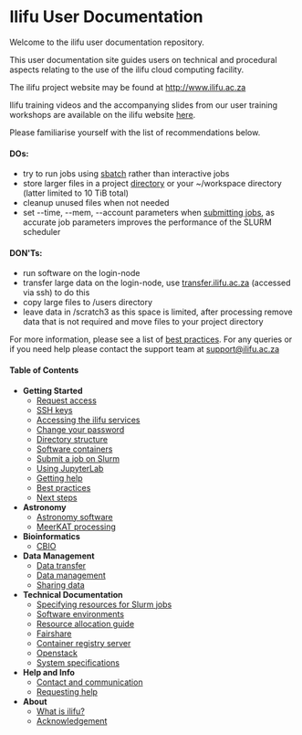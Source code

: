 Ilifu User Documentation
========================

Welcome to the ilifu user documentation repository.

This user documentation site guides users on technical and procedural aspects relating to the use of the ilifu cloud computing facility.

The ilifu project website may be found at http://www.ilifu.ac.za

Ilifu training videos and the accompanying slides from our user training workshops are available on the ilifu website [here](https://www.ilifu.ac.za/latest-training/).

Please familiarise yourself with the list of recommendations below.

#### DOs:
* try to run jobs using [sbatch](getting_started/submit_job_slurm#submitting-a-job-using-a-batch-script) rather than interactive jobs
* store larger files in a project [directory](data/directory_structure.md) or your ~/workspace directory (latter limited to 10 TiB total)
* cleanup unused files when not needed
* set --time, --mem, --account parameters when [submitting jobs](getting_started/submit_job_slurm#specifying-resources-when-running-jobs-on-slurm), as accurate job parameters improves the performance of the SLURM scheduler

#### DON'Ts:
* run software on the login-node
* transfer large data on the login-node, use [transfer.ilifu.ac.za](data/data_transfer) (accessed via ssh) to do this
* copy large files to /users directory
* leave data in /scratch3 as this space is limited, after processing remove data that is not required and move files to your project directory

For more information, please see a list of [best practices](getting_started/best_practices.md). For any queries or if you need help please contact the support team at [support@ilifu.ac.za](mailto:support@ilifu.ac.za)

#### Table of Contents
- **Getting Started**
  - [Request access](getting_started/request_access.md)
  - [SSH keys](getting_started/ssh.md)
  - [Accessing the ilifu services](getting_started/access_ilifu.md)
  - [Change your password](getting_started/change_password.md)
  - [Directory structure](data/directory_structure.md)
  - [Software containers](getting_started/container_environments.md)
  - [Submit a job on Slurm](getting_started/submit_job_slurm.md)
  - [Using JupyterLab](getting_started/using_jupyterlab.md)
  - [Getting help](getting_started/getting_help.md)
  - [Best practices](getting_started/best_practices.md)
  - [Next steps](getting_started/next_steps.md)
- **Astronomy**
  - [Astronomy software](astronomy/astronomy_software.md)
  - [MeerKAT processing](astronomy/meerkat_processing.md)
- **Bioinformatics**
  - [CBIO](bioinformatics/cbio.md)
- **Data Management**
  - [Data transfer](data/data_transfer.md)
  - [Data management](data/data_management.md)
  - [Sharing data](data/sharing_data.md)
- **Technical Documentation**
  - [Specifying resources for Slurm jobs](tech_docs/running_jobs.md)
  - [Software environments](tech_docs/software_environments.md)
  - [Resource allocation guide](tech_docs/resource_allocation.md)
  - [Fairshare](tech_docs/fairshare.md)
  - [Container registry server](tech_docs/container_registry.md)
  - [Openstack](openstack/openstack.md)
  - [System specifications](tech_docs/specifications.md)
- **Help and Info**
  - [Contact and communication](help/contact.md)
  - [Requesting help](help/requesting_help.md)
- **About**
  - [What is ilifu?](about/what_is.md)
  - [Acknowledgement](about/acknowledgement.md)
